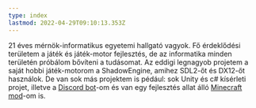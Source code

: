 ```yaml
---
type: index
lastmod: 2022-04-29T09:10:13.353Z
---
```


[//]: # (/* cSpell:disable */)

21 éves mérnök-informatikus egyetemi hallgató vagyok. Fő érdeklődési területem a játék és játék-motor fejlesztés, de az informatika minden területén próbálom bővíteni a tudásomat.
Az eddigi legnagyob projetem a saját hobbi játék-motorom a ShadowEngine, amihez SDL2-őt és DX12-őt használok. De van sok más projektem is pédául: sok Unity és c# kísérleti projet, illetve a [Discord bot]()-om és van egy fejlesztés allat álló [Minecraft mod]()-om is.